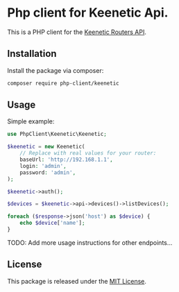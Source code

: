# Php client for Keenetic Api.

This is a PHP client for the [Keenetic Routers API](https://help.keenetic.com/hc/en-us).

## Installation
Install the package via composer:

```bash
composer require php-client/keenetic
```

## Usage

Simple example:
```php
use PhpClient\Keenetic\Keenetic;

$keenetic = new Keenetic(
    // Replace with real values for your router:
    baseUrl: 'http://192.168.1.1',
    login: 'admin',
    password: 'admin',
);

$keenetic->auth();

$devices = $keenetic->api->devices()->listDevices();

foreach ($response->json('host') as $device) {
    echo $device['name'];
}
```

TODO: Add more usage instructions for other endpoints...

## License

This package is released under the [MIT License](LICENSE.md).
